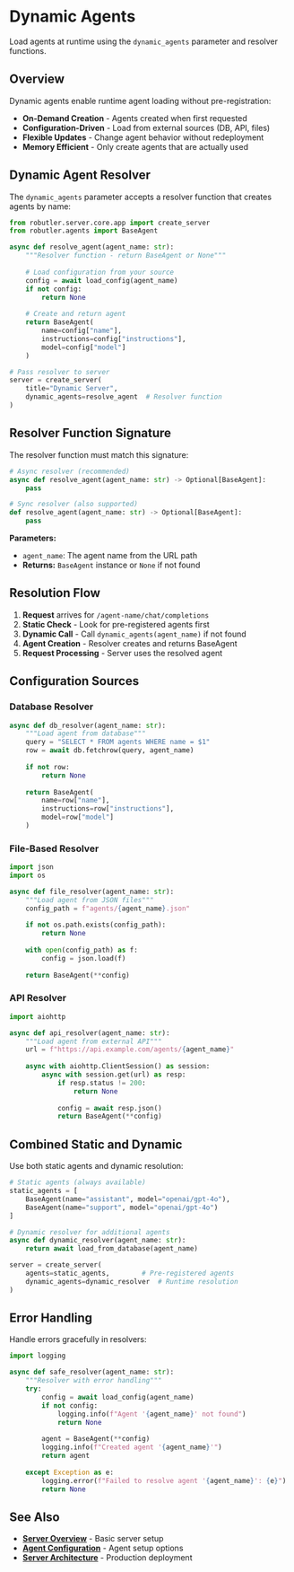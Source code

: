 # Dynamic Agents

Load agents at runtime using the `dynamic_agents` parameter and resolver functions.

## Overview

Dynamic agents enable runtime agent loading without pre-registration:

- **On-Demand Creation** - Agents created when first requested
- **Configuration-Driven** - Load from external sources (DB, API, files)
- **Flexible Updates** - Change agent behavior without redeployment
- **Memory Efficient** - Only create agents that are actually used

## Dynamic Agent Resolver

The `dynamic_agents` parameter accepts a resolver function that creates agents by name:

```python
from robutler.server.core.app import create_server
from robutler.agents import BaseAgent

async def resolve_agent(agent_name: str):
    """Resolver function - return BaseAgent or None"""
    
    # Load configuration from your source
    config = await load_config(agent_name)
    if not config:
        return None
    
    # Create and return agent
    return BaseAgent(
        name=config["name"],
        instructions=config["instructions"],
        model=config["model"]
    )

# Pass resolver to server
server = create_server(
    title="Dynamic Server",
    dynamic_agents=resolve_agent  # Resolver function
)
```

## Resolver Function Signature

The resolver function must match this signature:

```python
# Async resolver (recommended)
async def resolve_agent(agent_name: str) -> Optional[BaseAgent]:
    pass

# Sync resolver (also supported)
def resolve_agent(agent_name: str) -> Optional[BaseAgent]:
    pass
```

**Parameters:**
- `agent_name`: The agent name from the URL path
- **Returns:** `BaseAgent` instance or `None` if not found

## Resolution Flow

1. **Request** arrives for `/agent-name/chat/completions`
2. **Static Check** - Look for pre-registered agents first
3. **Dynamic Call** - Call `dynamic_agents(agent_name)` if not found
4. **Agent Creation** - Resolver creates and returns BaseAgent
5. **Request Processing** - Server uses the resolved agent

## Configuration Sources

### Database Resolver

```python
async def db_resolver(agent_name: str):
    """Load agent from database"""
    query = "SELECT * FROM agents WHERE name = $1"
    row = await db.fetchrow(query, agent_name)
    
    if not row:
        return None
    
    return BaseAgent(
        name=row["name"],
        instructions=row["instructions"],
        model=row["model"]
    )
```

### File-Based Resolver

```python
import json
import os

async def file_resolver(agent_name: str):
    """Load agent from JSON files"""
    config_path = f"agents/{agent_name}.json"
    
    if not os.path.exists(config_path):
        return None
    
    with open(config_path) as f:
        config = json.load(f)
    
    return BaseAgent(**config)
```

### API Resolver

```python
import aiohttp

async def api_resolver(agent_name: str):
    """Load agent from external API"""
    url = f"https://api.example.com/agents/{agent_name}"
    
    async with aiohttp.ClientSession() as session:
        async with session.get(url) as resp:
            if resp.status != 200:
                return None
            
            config = await resp.json()
            return BaseAgent(**config)
```



## Combined Static and Dynamic

Use both static agents and dynamic resolution:

```python
# Static agents (always available)
static_agents = [
    BaseAgent(name="assistant", model="openai/gpt-4o"),
    BaseAgent(name="support", model="openai/gpt-4o")
]

# Dynamic resolver for additional agents
async def dynamic_resolver(agent_name: str):
    return await load_from_database(agent_name)

server = create_server(
    agents=static_agents,        # Pre-registered agents
    dynamic_agents=dynamic_resolver  # Runtime resolution
)
```

## Error Handling

Handle errors gracefully in resolvers:

```python
import logging

async def safe_resolver(agent_name: str):
    """Resolver with error handling"""
    try:
        config = await load_config(agent_name)
        if not config:
            logging.info(f"Agent '{agent_name}' not found")
            return None
        
        agent = BaseAgent(**config)
        logging.info(f"Created agent '{agent_name}'")
        return agent
        
    except Exception as e:
        logging.error(f"Failed to resolve agent '{agent_name}': {e}")
        return None
```

## See Also

- **[Server Overview](server.md)** - Basic server setup
- **[Agent Configuration](../agent/overview.md)** - Agent setup options
- **[Server Architecture](v2-server-guide.md)** - Production deployment